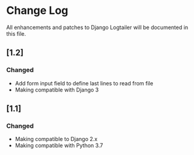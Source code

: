 # Change Log
All enhancements and patches to Django Logtailer will be documented in this file.

## [1.2]
### Changed
- Add form input field to define last lines to read from file
- Making compatible with Django 3

## [1.1]
### Changed
- Making compatible to Django 2.x
- Making compatible with Python 3.7